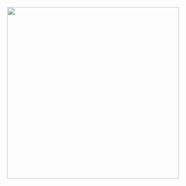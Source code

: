 <img src="https://github-readme-stats.vercel.app/api?username=roufroufrouf&show_icons=true&theme=highcontrast&count_private=true" width="400" />
